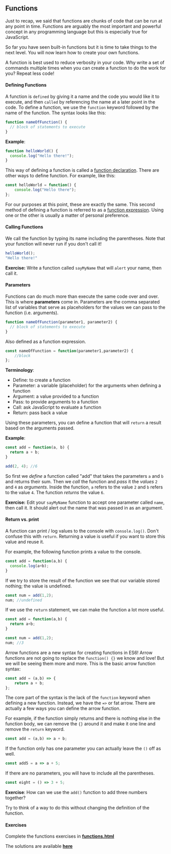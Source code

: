 ## Functions

Just to recap, we said that functions are chunks of code that can be run at any point in time. Functions are arguably the most important and powerful concept in any programming language but this is especially true for JavaScript.

So far you have seen built-in functions but it is time to take things to the next level. You will now learn how to create your own functions. 

A function is best used to reduce verbosity in your code. Why write a set of commands multiple times when you can create a function to do the work for you? Repeat less code!

#### Defining Functions

A function is `defined` by giving it a name and the code you would like it to execute, and then `called` by referencing the name at a later point in the code. To define a function, we use the `function` keyword followed by the name of the function. The syntax looks like this:

```js
function nameOfFunction() {
  // block of statements to execute
}
```

**Example**:

```js
function helloWorld() {
  console.log("Hello there!");
}
```
This way of defining a function is called a [function declaration](https://developer.mozilla.org/en-US/docs/Web/JavaScript/Reference/Statements/function). There are other ways to define function. For example, like this:

```js
const helloWorld = function() {
	console.log("Hello there");
};
```
For our purposes at this point, these are exactly the same. This second method of defining a function is referred to as a [function expression](https://developer.mozilla.org/en-US/docs/Web/JavaScript/Reference/Operators/function). Using one or the other is usually a matter of personal preference.

#### Calling Functions
We call the function by typing its name including the parentheses. Note that your function will never run if you don't call it!

```js
helloWorld();
"Hello there!"
```

**Exercise:** Write a function called `sayMyName` that will `alert` your name, then call it.

#### Parameters

Functions can do much more than execute the same code over and over. This is where **parameters** come in. Parameters are the comma separated list of variables that serve as placeholders for the values we can pass to the function (i.e. arguments).

```js
function nameOfFunction(parameter1, parameter2) {
  // block of statements to execute
}
```
Also defined as a function expression.
```js
const nameOfFunction = function(parameter1,parameter2) {
	//block
};
```
**Terminology**:

- Define: to create a function
- Parameter: a variable (placeholder) for the arguments when defining a function
- Argument: a value provided to a function
- Pass: to provide arguments to a function
- Call: ask JavaScript to evaluate a function
- Return: pass back a value

Using these parameters, you can define a function that will `return` a result based on the arguments passed.

**Example**:

```js
const add = function(a, b) {
  return a + b;
}

add(2, 4); //6
```

So first we *define* a function called "add" that takes the parameters `a` and `b` and returns their sum. Then we *call* the function and *pass* it the *values* `2` and `4` as *arguments*. Inside the function, `a` refers to the value `2` and `b` refers to the value `4`. The function *returns* the value `6`.

**Exercise:** Edit your `sayMyName` function to accept one parameter called `name`, then call it. It should alert out the name that was passed in as an argument. 

#### Return vs. print

A function can print / log values to the console with `console.log()`. Don't confuse this with `return`. Returning a value is useful if you want to store this value and reuse it.

For example, the following function prints a value to the console.

```js
const add = function(a,b) {
  console.log(a+b);
}
```

If we try to store the result of the function we see that our variable stored nothing; the value is undefined.

```js
const num = add(1,2);
num; //undefined
```

If we use the `return` statement, we can make the function a lot more useful.

```js
const add = function(a,b) {
  return a+b;
}
```

```js
const num = add(1,2);
num; //3
```

Arrow functions are a new syntax for creating functions in ES6! Arrow functions are not going to replace the `function() {}` we know and love! But we will be seeing them more and more. This is the basic arrow function syntax:

```js
const add = (a,b) => {
	return a + b;
};
```

The core part of the syntax is the lack of the `function` keyword when defining a new function. Instead, we have the `=>` or fat arrow. There are actually a few ways you can define the arrow function.

For example, if the function simply returns and there is nothing else in the function body, we can remove the `{}` around it and make it one line and remove the `return` keyword.

```js
const add = (a,b) => a + b;
```

If the function only has one parameter you can actually leave the `()` off  as well.

```js
const add5 = a => a + 5;
```

If there are no parameters, you will have to include all the parentheses.

```js
const eight = () => 3 + 5;
```

**Exercise**: How can we use the `add()` function to add three numbers together?

Try to think of a way to do this without changing the definition of the function.

#### Exercises
Complete the functions exercises in <a href="https://hychalknotes.s3.amazonaws.com/functions.html" class="exercise" download>**functions.html**</a>

The solutions are available <a href="https://hychalknotes.s3.amazonaws.com/functions-ANSWER.html" class="exercise" download>**here**</a>

